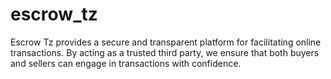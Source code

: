 # escrow_tz
Escrow Tz provides a secure and transparent platform for facilitating online transactions. By acting as a trusted third party, we ensure that both buyers and sellers can engage in transactions with confidence.
